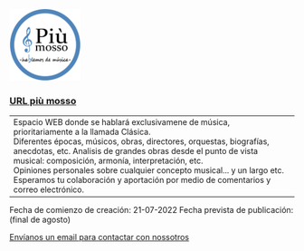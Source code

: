 <img src="/imagenes/logo%20nuevo%20512x512.png" alt="logo - più mosso" width="25%"></img>

<h3><a href="https://piumosso.es">URL più mosso</a></h3>

<table>
    <tr>
        <td>Espacio WEB donde se hablará exclusivamene de música, prioritariamente a la llamada Clásica.<br>
Diferentes épocas, músicos, obras, directores, orquestas, biografías, anecdotas, etc.
Analisis de grandes obras desde el punto de vista musical: composición, armonía, interpretación, etc.<br>
Opiniones personales sobre cualquier concepto musical... y un largo etc.<br>
Esperamos tu colaboración y aportación por medio de comentarios y correo electrónico.</td>
    </tr>
</table>

Fecha de comienzo de creación: 21-07-2022
Fecha prevista de publicación: (final de agosto)

<a href="mailto:admin@piumosso.es">Envíanos un email para contactar con nossotros</a>


